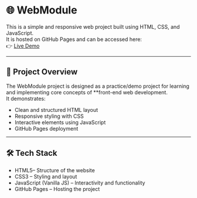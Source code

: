 # 🌐 WebModule

This is a simple and responsive web project built using HTML, CSS, and JavaScript.  
It is hosted on GitHub Pages and can be accessed here:  
👉 [Live Demo](https://rajneeshashwale.github.io/WebModule/)

---

## 📖 Project Overview
The WebModule project is designed as a practice/demo project for learning and implementing core concepts of **front-end web development.  
It demonstrates:
- Clean and structured HTML layout
- Responsive styling with CSS
- Interactive elements using JavaScript
- GitHub Pages deployment

---

## 🛠️ Tech Stack
- HTML5– Structure of the website  
- CSS3 – Styling and layout  
- JavaScript (Vanilla JS) – Interactivity and functionality  
- GitHub Pages – Hosting the project  



